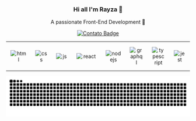 <h3 align="center">Hi all I'm Rayza 👋</h3>
<p align="center">A passionate Front-End Development 🚀</p>

<!-- <p align="center">
<img src="https://camo.githubusercontent.com/cdbee60d64689371b2b2f9438037116e9fe7ee74/68747470733a2f2f6d656469612e67697068792e636f6d2f6d656469612f4c3152317476493973766b495777705659722f67697068792e676966" alt="Animação"/>
</p>--> 

<div align="center"> 

[![Contato Badge](https://img.shields.io/badge/Contact-me-30363D?style=for-the-badge&logo=GitHub-Sponsors&logoColor=#white)](https://linktr.ee/oliveirarayza)

</div>

---

<div align="center" style="display:flex; justify-content: space-around; align-items:center; ">
<img  width="44" src="https://firebasestorage.googleapis.com/v0/b/resume-7d906.appspot.com/o/200px-HTML5_logo_and_wordmark.svg.png?alt=media&token=5b5b847e-0215-4208-b881-3e197461bcf6" alt="html"/>
<img  width="32" src="https://firebasestorage.googleapis.com/v0/b/resume-7d906.appspot.com/o/1200px-CSS.3.svg.png?alt=media&token=56014168-0a14-4486-8914-c1a09fb31a20" alt="css"/>
<img  width="32" src="https://firebasestorage.googleapis.com/v0/b/resume-7d906.appspot.com/o/javascript-logo-E967E87D74-seeklogo.com.png?alt=media&token=81e846f0-6ab1-4731-96e8-f82d7a7964cb" alt="js"/>
<img  width="56" src="https://firebasestorage.googleapis.com/v0/b/resume-7d906.appspot.com/o/640px-React-icon.svg.png?alt=media&token=623e2596-ac88-4384-8e89-0858eb0c8d1a" alt="react"/>
<img  width="42" src="https://firebasestorage.googleapis.com/v0/b/resume-7d906.appspot.com/o/nodejs-image.png?alt=media&token=9395f363-968a-4627-b675-1166408b5bf2" alt="nodejs"/>

<img  width="36" src="https://firebasestorage.googleapis.com/v0/b/resume-7d906.appspot.com/o/GraphQL_Logo.svg.png?alt=media&token=881bcd06-04c9-47d3-9785-9a50c50c3f99" alt="graphql"/>
<img  width="36" src="https://firebasestorage.googleapis.com/v0/b/resume-7d906.appspot.com/o/Typescript_logo_2020.svg.png?alt=media&token=eb6c3508-f4bf-48e4-9a5a-dc5fb536671f" alt="typescript"/>
<img  width="32" src="https://firebasestorage.googleapis.com/v0/b/resume-7d906.appspot.com/o/jest-logo-png-transparent.png?alt=media&token=efd9ede3-3abd-45be-a178-7c7f3394deb0" alt="jest"/>
</div>

---

<!-- <p align="center">
<a href="https://firebasestorage.googleapis.com/v0/b/resume-7d906.appspot.com/o/Curriculo%20em%20ingles%20sem%20telefone.pdf?alt=media&token=9ccf0c71-7829-4c45-acba-ea4af96acfcc" target="_blank">
<img src="https://img.shields.io/badge/📥-RESUME-purple"/>
</a>  -->
<!-- <a href="https://visitor-badge.glitch.me/badge?page_id=RayzaOliveira.RayzaOliveira" target="_blank">
<img src="https://visitor-badge.glitch.me/badge?page_id=RayzaOliveira.RayzaOliveira"/>
</a> -->
</p>

<!-- ![visitors](https://visitor-badge.glitch.me/badge?page_id=RayzaOliveira.RayzaOliveira&left_color=green&right_color=red) -->

![Snake animation](https://github.com/RayzaOliveira/RayzaOliveira/blob/output/github-contribution-grid-snake.svg)
